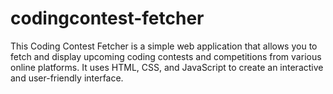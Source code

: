 # codingcontest-fetcher

This Coding Contest Fetcher is a simple web application that allows you to fetch and display upcoming coding contests and competitions from various online platforms. It uses HTML, CSS, and JavaScript to create an interactive and user-friendly interface.

